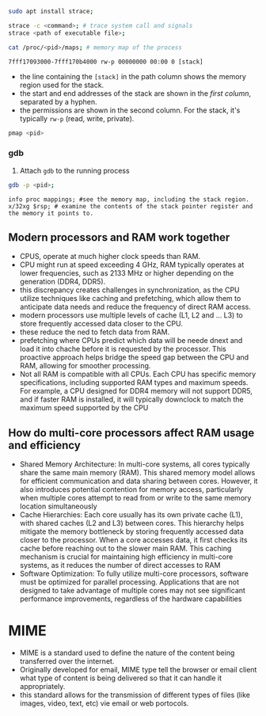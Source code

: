 ```bash
sudo apt install strace;
```

```bash
strace -c <command>; # trace system call and signals
strace <path of executable file>;
```

```bash
cat /proc/<pid>/maps; # memory map of the process
```

```text
7fff17093000-7fff170b4000 rw-p 00000000 00:00 0 [stack]
```
- the line containing the `[stack]` in the path column shows the memory region used for the stack.
- the start and end addresses of the stack are shown in the *first column*, separated by a hyphen.
- the permissions are shown in the second column. For the stack, it's typically `rw-p` (read, write, private).

```bash
pmap <pid>
```


### gdb
1. Attach `gdb` to the running process
```bash
gdb -p <pid>;
```

```bash(gdb)
info proc mappings; #see the memory map, including the stack region.
x/32xg $rsp; # examine the contents of the stack pointer register and the memory it points to. 
```

## Modern processors and RAM work together
- CPUS, operate at much higher clock speeds than RAM.
- CPU might run at speed exceeding 4 GHz, RAM typically operates at lower frequencies, such as 2133 MHz or higher depending on the generation (DDR4, DDR5).
- this discrepancy creates challenges in synchronization, as the CPU utilize techniques like caching and prefetching, which allow them to anticipate data needs and reduce the frequency of direct RAM access.
- modern processors use multiple levels of cache (L1, L2 and ... L3) to store frequently accessed data closer to the CPU.
- these reduce the ned to fetch data from RAM.
- prefetching where CPUs predict which data will be neede dnext and load it into chache before it is requested by the processor. This proactive approach helps bridge the speed gap between the CPU and RAM, allowing for smoother processing.
- Not all RAM is compatible with all CPUs. Each CPU has specific memory specifications, including supported RAM types and maximum speeds. For example, a CPU designed for DDR4 memory will not support DDR5, and if faster RAM is installed, it will typically downclock to match the maximum speed supported by the CPU

## How do multi-core processors affect RAM usage and efficiency
- Shared Memory Architecture: In multi-core systems, all cores typically share the same main memory (RAM). This shared memory model allows for efficient communication and data sharing between cores. However, it also introduces potential contention for memory access, particularly when multiple cores attempt to read from or write to the same memory location simultaneously
- Cache Hierarchies: Each core usually has its own private cache (L1), with shared caches (L2 and L3) between cores. This hierarchy helps mitigate the memory bottleneck by storing frequently accessed data closer to the processor. When a core accesses data, it first checks its cache before reaching out to the slower main RAM. This caching mechanism is crucial for maintaining high efficiency in multi-core systems, as it reduces the number of direct accesses to RAM
- Software Optimization: To fully utilize multi-core processors, software must be optimized for parallel processing. Applications that are not designed to take advantage of multiple cores may not see significant performance improvements, regardless of the hardware capabilities

# MIME
- MIME is a standard used to define the nature of the content being transferred over the internet.
- Originally developed for email, MIME type tell the browser or email client what type of content is being delivered so that it can handle it appropriately.
- this standard allows for the transmission of different types of files (like images, video, text, etc) vie email or web portocols.